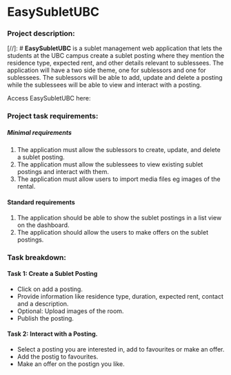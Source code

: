 # EasySubletUBC

### Project description:

[//]: # **EasySubletUBC** is a sublet management web application that lets the students at the UBC campus create a sublet posting where they mention the residence type, expected rent, and other details relevant to sublessees. The application will have a two side theme, one for sublessors and one for sublessees. The sublessors will be able to add, update and delete a posting while the sublessees will be able to view and interact with a posting. 

Access EasySubletUBC here:

### Project task requirements:

##### Minimal requirements

1. The application must allow the sublessors to create, update, and delete a sublet posting.
2. The application must allow the sublessees to view existing sublet postings and interact with them.
3. The application must allow users to import media files eg images of the rental. 

#### Standard requirements

1. The application should be able to show the sublet postings in a list view on the dashboard.
2. The application should allow the users to make offers on the sublet postings. 

### Task breakdown:

#### Task 1: Create a Sublet Posting

- Click on add a posting. 
- Provide information like residence type, duration, expected rent, contact and a description.
- Optional: Upload images of the room.
- Publish the posting.

#### Task 2: Interact with a Posting.

- Select a posting you are interested in, add to favourites or make an offer. 
- Add the postig to favourites.
- Make an offer on the postign you like. 


